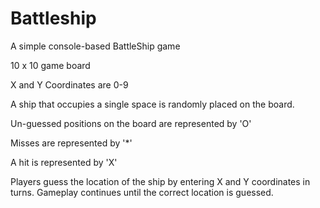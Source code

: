 # Battleship

A simple console-based BattleShip game

10 x 10 game board

X and Y Coordinates are 0-9

A ship that occupies a single space is randomly placed on the board.

Un-guessed positions on the board are represented by 'O'

Misses are represented by '*'

A hit is represented by 'X'

Players guess the location of the ship by entering X and Y coordinates
in turns. Gameplay continues until the correct location is guessed.
